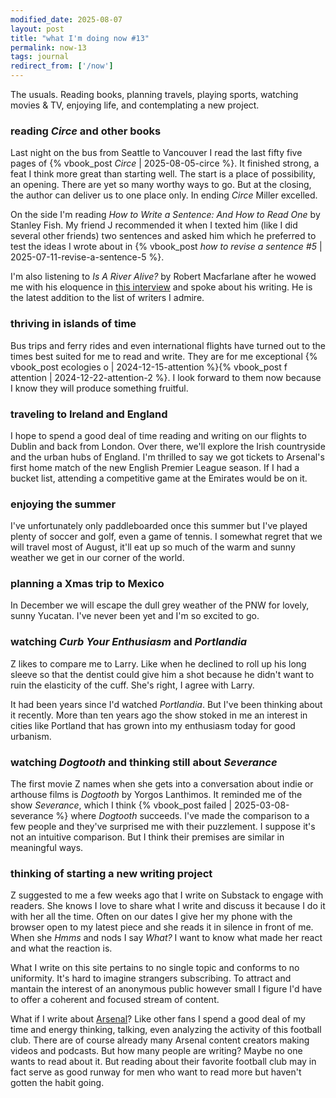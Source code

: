 ```yaml
---
modified_date: 2025-08-07
layout: post
title: "what I'm doing now #13"
permalink: now-13
tags: journal
redirect_from: ['/now']
---
```


The usuals.
Reading books, planning travels, playing sports, watching movies & TV, enjoying life, and contemplating a new project.
<!--more-->

### reading _Circe_ and other books

Last night on the bus from Seattle to Vancouver I read the last fifty five pages of {% vbook_post _Circe_ | 2025-08-05-circe %}.
It finished strong, a feat I think more great than starting well.
The start is a place of possibility, an opening.
There are yet so many worthy ways to go.
But at the closing, the author can deliver us to one place only.
In ending _Circe_ Miller excelled.

On the side I'm reading _How to Write a Sentence: And How to Read One_ by Stanley Fish.
My friend J recommended it when I texted him (like I did several other friends) two sentences and asked him which he preferred to test the ideas I wrote about in {% vbook_post _how to revise a sentence #5_ | 2025-07-11-revise-a-sentence-5 %}.

I'm also listening to _Is A River Alive?_ by Robert Macfarlane after he wowed me with his eloquence in [this interview](https://youtu.be/rdsE9XqB2bI?si=sQtRneBdN7A-lVA5) and spoke about his writing.
He is the latest addition to the list of writers I admire.

### thriving in islands of time

Bus trips and ferry rides and even international flights have turned out to the times best suited for me to read and write.
They are for me exceptional {% vbook_post ecologies o | 2024-12-15-attention %}{% vbook_post f attention | 2024-12-22-attention-2 %}.
I look forward to them now because I know they will produce something fruitful.

### traveling to Ireland and England

I hope to spend a good deal of time reading and writing on our flights to Dublin and back from London.
Over there, we'll explore the Irish countryside and the urban hubs of England.
I'm thrilled to say we got tickets to Arsenal's first home match of the new English Premier League season.
If I had a bucket list, attending a competitive game at the Emirates would be on it.

### enjoying the summer

I've unfortunately only paddleboarded once this summer but I've played plenty of soccer and golf, even a game of tennis.
I somewhat regret that we will travel most of August, it'll eat up so much of the warm and sunny weather we get in our corner of the world.

### planning a Xmas trip to Mexico

In December we will escape the dull grey weather of the PNW for lovely, sunny Yucatan.
I've never been yet and I'm so excited to go.

### watching _Curb Your Enthusiasm_ and _Portlandia_

Z likes to compare me to Larry.
Like when he declined to roll up his long sleeve so that the dentist could give him a shot because he didn't want to ruin the elasticity of the cuff.
She's right, I agree with Larry.

It had been years since I'd watched _Portlandia_.
But I've been thinking about it recently.
More than ten years ago the show stoked in me an interest in cities like Portland that has grown into my enthusiasm today for good urbanism.

### watching _Dogtooth_ and thinking still about _Severance_

The first movie Z names when she gets into a conversation about indie or arthouse films is _Dogtooth_ by Yorgos Lanthimos.
It reminded me of the show _Severance_, which I think {% vbook_post failed | 2025-03-08-severance %} where _Dogtooth_ succeeds.
I've made the comparison to a few people and they've surprised me with their puzzlement.
I suppose it's not an intuitive comparison.
But I think their premises are similar in meaningful ways.

### thinking of starting a new writing project

Z suggested to me a few weeks ago that I write on Substack to engage with readers.
She knows I love to share what I write and discuss it because I do it with her all the time.
Often on our dates I give her my phone with the browser open to my latest piece and she reads it in silence in front of me.
When she _Hmms_ and nods I say _What?_
I want to know what made her react and what the reaction is.

What I write on this site pertains to no single topic and conforms to no uniformity.
It's hard to imagine strangers subscribing.
To attract and mantain the interest of an anonymous public however small I figure I'd have to offer a coherent and focused stream of content.

What if I write about [Arsenal](https://www.arsenal.com/)?
Like other fans I spend a good deal of my time and energy thinking, talking, even analyzing the activity of this football club.
There are of course already many Arsenal content creators making videos and podcasts.
But how many people are writing?
Maybe no one wants to read about it.
But reading about their favorite football club may in fact serve as good runway for men who want to read more but haven't gotten the habit going.
